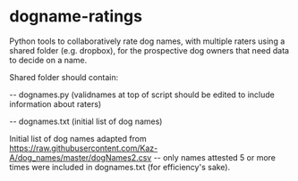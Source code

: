 # dogname-ratings

Python tools to collaboratively rate dog names, with multiple raters using a shared folder (e.g. dropbox), for the prospective dog owners that need data to decide on a name.

Shared folder should contain:

-- dognames.py (validnames at top of script should be edited to include information about raters)

-- dognames.txt (initial list of dog names)

Initial list of dog names adapted from https://raw.githubusercontent.com/Kaz-A/dog_names/master/dogNames2.csv -- only names attested 5 or more times were included in dognames.txt (for efficiency's sake).
